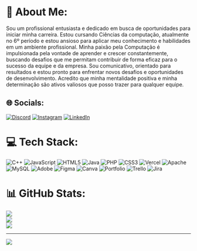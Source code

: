 # 💫 About Me:
Sou um profissional entusiasta e dedicado em busca de oportunidades para iniciar minha carreira. Estou cursando Ciências da computação, atualmente no 6º período e estou ansioso para aplicar meu conhecimento e habilidades em um ambiente profissional. Minha paixão pela Computação é impulsionada pela vontade de aprender e crescer constantemente, buscando desafios que me permitam contribuir de forma eficaz para o sucesso da equipe e da empresa. Sou comunicativo, orientado para resultados e estou pronto para enfrentar novos desafios e oportunidades de desenvolvimento. Acredito que minha mentalidade positiva e minha determinação são ativos valiosos que posso trazer para qualquer equipe.


## 🌐 Socials:
[![Discord](https://img.shields.io/badge/Discord-%237289DA.svg?logo=discord&logoColor=white)](https://discord.gg/robinhosbt) [![Instagram](https://img.shields.io/badge/Instagram-%23E4405F.svg?logo=Instagram&logoColor=white)](https://instagram.com/RobsonCampos) [![LinkedIn](https://img.shields.io/badge/LinkedIn-%230077B5.svg?logo=linkedin&logoColor=white)](https://linkedin.com/in/robson-campos-91745b186) 

# 💻 Tech Stack:
![C++](https://img.shields.io/badge/c++-%2300599C.svg?style=for-the-badge&logo=c%2B%2B&logoColor=white) ![JavaScript](https://img.shields.io/badge/javascript-%23323330.svg?style=for-the-badge&logo=javascript&logoColor=%23F7DF1E) ![HTML5](https://img.shields.io/badge/html5-%23E34F26.svg?style=for-the-badge&logo=html5&logoColor=white) ![Java](https://img.shields.io/badge/java-%23ED8B00.svg?style=for-the-badge&logo=openjdk&logoColor=white) ![PHP](https://img.shields.io/badge/php-%23777BB4.svg?style=for-the-badge&logo=php&logoColor=white) ![CSS3](https://img.shields.io/badge/css3-%231572B6.svg?style=for-the-badge&logo=css3&logoColor=white) ![Vercel](https://img.shields.io/badge/vercel-%23000000.svg?style=for-the-badge&logo=vercel&logoColor=white) ![Apache](https://img.shields.io/badge/apache-%23D42029.svg?style=for-the-badge&logo=apache&logoColor=white) ![MySQL](https://img.shields.io/badge/mysql-%2300000f.svg?style=for-the-badge&logo=mysql&logoColor=white) ![Adobe](https://img.shields.io/badge/adobe-%23FF0000.svg?style=for-the-badge&logo=adobe&logoColor=white) ![Figma](https://img.shields.io/badge/figma-%23F24E1E.svg?style=for-the-badge&logo=figma&logoColor=white) ![Canva](https://img.shields.io/badge/Canva-%2300C4CC.svg?style=for-the-badge&logo=Canva&logoColor=white) ![Portfolio](https://img.shields.io/badge/Portfolio-%23000000.svg?style=for-the-badge&logo=firefox&logoColor=#FF7139) ![Trello](https://img.shields.io/badge/Trello-%23026AA7.svg?style=for-the-badge&logo=Trello&logoColor=white) ![Jira](https://img.shields.io/badge/jira-%230A0FFF.svg?style=for-the-badge&logo=jira&logoColor=white)
# 📊 GitHub Stats:
![](https://github-readme-stats.vercel.app/api?username=Robinhosbt&theme=dark&hide_border=false&include_all_commits=false&count_private=false)<br/>
![](https://github-readme-streak-stats.herokuapp.com/?user=Robinhosbt&theme=dark&hide_border=false)<br/>
![](https://github-readme-stats.vercel.app/api/top-langs/?username=Robinhosbt&theme=dark&hide_border=false&include_all_commits=false&count_private=false&layout=compact)

---
[![](https://visitcount.itsvg.in/api?id=Robinhosbt&icon=0&color=0)](https://visitcount.itsvg.in)

<!-- Proudly created with GPRM ( https://gprm.itsvg.in ) -->

